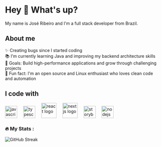 <h1 align="left">Hey 👋 What's up?</h1>


<p align="left">My name is José Ribeiro and I'm a full stack developer from Brazil.</p>


<h2 align="left">About me</h2>

<p align="left">
✨ Creating bugs since I started coding<br>
📚 I'm currently learning Java and improving my backend architecture skills<br>
🎯 Goals: Build high-performance applications and grow through challenging projects<br>
🎲 Fun fact: I'm an open source and Linux enthusiast who loves clean code and automation
</p>


<h2 align="left">I code with</h2>


<div align="left">
  <img src="https://cdn.jsdelivr.net/gh/devicons/devicon/icons/javascript/javascript-original.svg" height="40" alt="javascript logo"  />
  <img width="12" />
  <img src="https://cdn.jsdelivr.net/gh/devicons/devicon/icons/typescript/typescript-original.svg" height="40" alt="typescript logo"  />
  <img width="12" />
  <img src="https://cdn.jsdelivr.net/gh/devicons/devicon/icons/angular/angular-original.svg" height="50" alt="react logo"  />
  <img width="12" />
  <img src="https://cdn.jsdelivr.net/gh/devicons/devicon/icons/php/php-original.svg" height="50" alt="nextjs logo"  />
  <img width="12" />
  <img src="https://cdn.jsdelivr.net/gh/devicons/devicon/icons/java/java-original.svg" height="40" alt="storybook logo"  />
  <img width="12" />
  <img src="https://cdn.jsdelivr.net/gh/devicons/devicon/icons/nodejs/nodejs-original.svg" height="40" alt="nodejs logo"  />
  <img width="12" />
</div>



<h3>🔥   My Stats :</h3>

<div>
<!--   <img src="https://github-readme-streak-stats.herokuapp.com?user=Ribeiirro&theme=radical" alt="GitHub Streak" /> -->
<img src="https://github-readme-streak-stats.herokuapp.com?user=Ribeiirro&theme=radical&ring=2390f6&fire=2390f6&currStreakLabel=2390f6&sideLabels=2390f6&sideNums=f0f4f7&currStreakNum=f0f4f7&dates=f0f4f7&streakNum=f0f4f7&streakLabel=f0f4f7" alt="GitHub Streak" />

</div>


<!-- Feito com ❤️ por José Ribeiro -->

